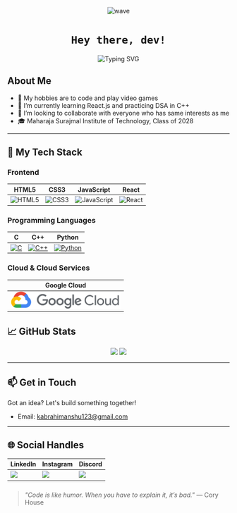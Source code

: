 <!--Greeting-->
<p align="center">
  <img src="https://media.giphy.com/media/hvRJCLFzcasrR4ia7z/giphy.gif" width="120" alt="wave" />
</p>

<h1 align="center">
  <code>Hey there, dev!</code>
</h1>

<p align="center">
  <img src="https://readme-typing-svg.herokuapp.com?font=Fira+Code&size=28&pause=1000&color=00FFF0&center=true&vCenter=true&width=435&lines=I'm+Himanshu;Full-stack+Problem+Solver;Lover+of+Clean+Code+%F0%9F%92%BB" alt="Typing SVG" />
</p>
<!-- About me -->

## About Me
- 👀 My hobbies are to code and play video games
- 🌱 I’m currently learning React.js and practicing DSA in C++
- 💞️ I’m looking to collaborate with everyone who has same interests as me
- 🎓 Maharaja Surajmal Institute of Technology, Class of 2028

---

## 🚀 My Tech Stack

### Frontend
| HTML5 | CSS3 | JavaScript | React |
|-------|------|------------|-------|
| <img src="https://cdn.jsdelivr.net/gh/devicons/devicon/icons/html5/html5-original.svg" width="50" alt="HTML5" /> | <img src="https://cdn.jsdelivr.net/gh/devicons/devicon/icons/css3/css3-original.svg" width="50" alt="CSS3" /> | <img src="https://cdn.jsdelivr.net/gh/devicons/devicon/icons/javascript/javascript-original.svg" width="50" alt="JavaScript" /> | <img src="https://cdn.jsdelivr.net/gh/devicons/devicon/icons/react/react-original.svg" width="50" alt="React" /> |

### Programming Languages
| C | C++ | Python |
|---|-----|--------|
| [<img src="https://cdn.jsdelivr.net/gh/devicons/devicon/icons/c/c-original.svg" width="50" alt="C" />](https://en.wikipedia.org/wiki/C_(programming_language)) | [<img src="https://cdn.jsdelivr.net/gh/devicons/devicon/icons/cplusplus/cplusplus-original.svg" width="50" alt="C++" />](https://isocpp.org/) | [<img src="https://cdn.jsdelivr.net/gh/devicons/devicon/icons/python/python-original.svg" width="50" alt="Python" />](https://www.python.org/) |

### Cloud & Cloud Services
| Google Cloud |
|--------------|
| <img src="https://github.com/HimanshuKabra01/HimanshuKabra01/blob/main/gif/Google_Cloud_logo.svg.png" width="250" alt="Google Cloud" /> |




## 📈 GitHub Stats

<p align="center">
  <img src="https://github-readme-stats.vercel.app/api?username=HimanshuKabra01&show_icons=true&theme=radical" />
  <img src="https://github-readme-activity-graph.vercel.app/graph?username=HimanshuKabra01&theme=react-dark&hide_border=false" />
</p>

---

## 📫 Get in Touch

Got an idea? Let's build something together!

- Email: [kabrahimanshu123@gmail.com](mailto:kabrahimanshu123@gmail.com)

---

## 🌐 Social Handles

| LinkedIn | Instagram | Discord | 
|-------|------|------------|
|  <a href="https://linkedin.com/in/himanshu-kabra28" target="_blank" rel="noopener noreferrer" title="LinkedIn"> <img src="https://user-images.githubusercontent.com/74038190/235294012-0a55e343-37ad-4b0f-924f-c8431d9d2483.gif" width="100"> | <a href="https://www.instagram.com/himanshu.kabra_/" target="_blank" rel="noopener noreferrer" title="Instagram"> <img src="https://user-images.githubusercontent.com/74038190/235294013-a33e5c43-a01c-43f6-b44d-a406d8b4ab75.gif" width="100"> | <a href="https://discordapp.com/users/999320527279759480" target="_blank" rel="noopener noreferrer" title="Discord"> <img src="https://user-images.githubusercontent.com/74038190/235294015-47144047-25ab-417c-af1b-6746820a20ff.gif" width="100"> | 




###

> *"Code is like humor. When you have to explain it, it’s bad."* — Cory House
